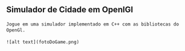 ## Simulador de Cidade em OpenlGl 

    Jogue em uma simulador implementado em C++ com as bibliotecas do OpenGl.

    ![alt text](fotoDoGame.png)